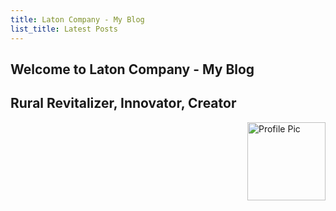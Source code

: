 ```yaml
---
title: Laton Company - My Blog
list_title: Latest Posts
---
```


<article class= "top">
  <h1 class="OutlineTest"> Welcome to Laton Company - My Blog </h1>
  <h2>Rural Revitalizer, Innovator, Creator</h2>

  <div class="row">
  <div class="col-sm-3">
    <img src="https://kadetat.github.io/Laton-Company/images/profilepic.PNG" alt="Profile Pic" width="125" height="125" style="float:right">
  </div>
  <div class="col-md-9" style="text-align:left>
    <p> ************************description*************************** </p>
    <p> ************************description*************************** </p>
    <p> ************************description*************************** </p>
    <p> ************************description*************************** </p>
    <p> ************************description*************************** </p>
  </div>
  </div>
</article>


